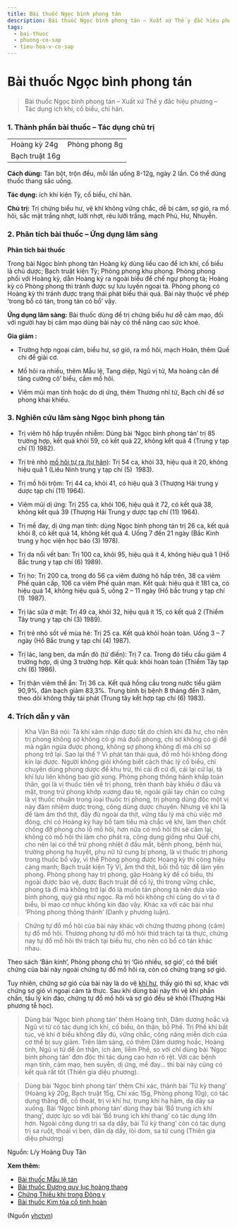 ```yaml
---
title: Bài thuốc Ngọc bình phong tán
description: Bài thuốc Ngọc bình phong tán – Xuất xứ Thế y đắc hiệu phương – Tác dụng ích khí, cố biểu, chỉ hãn.
tags:
  - bai-thuoc
  - phuong-co-sap
  - tieu-hoa-v-co-sap
---
```


# Bài thuốc Ngọc bình phong tán 

> Bài thuốc Ngọc bình phong tán – Xuất xứ Thế y đắc hiệu phương – Tác dụng ích khí, cố biểu, chỉ hãn.

### 1. Thành phần bài thuốc – Tác dụng chủ trị

|  |  |
| --- | --- |
| Hoàng kỳ 24g | Phòng phong 8g |
| Bạch truật 16g |  |

**Cách dùng:** Tán bột, trộn đều, mỗi lần uống 8-12g, ngày 2 lần. Có thể dùng thuốc thang sắc uống.

**Tác dụng:** ích khí kiện Tỳ, cố biểu, chỉ hãn. 

**Chủ trị:** Trị chứng biểu hư, vệ khí không vững chắc, dễ bị cảm, sợ gió, ra mồ hôi, sắc mặt trắng nhợt, lưỡi nhợt, rêu lưỡi trắng, mạch Phù, Hư, Nhuyễn.

### 2. Phân tích bài thuốc – Ứng dụng lâm sàng

**Phân tích bài thuốc**

Trong bài Ngọc bình phong tán Hoàng kỳ dùng liều cao để ích khí, cố biểu là chủ dược; Bạch truật kiện Tỳ; Phòng phong khu phong. Phòng phong phối với Hoàng kỳ, dẫn Hoàng kỷ ra ngoài biểu để chế ngự phong tà; Hoàng kỳ có Phòng phong thì tránh được sự lưu luyến ngoại tà. Phòng phong có Hoàng kỳ thì tránh được trạng thái phát biểu thái quá. Bài này thuộc về phép ‘trong bổ có tán, trong tán có bổ’ vậy.

**Ứng dụng lâm sàng:** Bài thuốc dùng để trị chứng biểu hư dễ cảm mạo, đối với người hay bị cảm mạo dùng bài này có thể nâng cao sức khoẻ.

**Gia giảm :**

+ Trường hợp ngoại cảm, biểu hư, sợ gió, ra mồ hôi, mạch Hoãn, thêm Quế chi để giải cơ.

+ Mồ hôi ra nhiều, thêm Mẫu lệ, Tang diệp, Ngũ vị tử, Ma hoàng căn để tăng cường cô’ biểu, cầm mồ hôi.

+ Viêm mũi mạn tính hoặc do dị ứng, thêm Thương nhĩ tử, Bạch chỉ để sơ phong khai khiếu.

### 3. Nghiên cứu lâm sàng Ngọc bình phong tán

+ Trị viêm hô hấp truyền nhiễm: Dùng bài ‘Ngọc bình phong tán’ trị 85 trường hợp, kết quả khỏi 59, có kết quả 22, không kết quả 4 (Trung y tạp chí (1) 1982).

+ Trị trẻ nhỏ [mồ hôi tự ra (tự hãn)](/yhctvn/chung-tu-han-tu-ra-mo-hoi/): Trị 54 ca, khỏi 33, hiệu quả ít 20, không hiệu quả 1 (Liêu Ninh trung y tạp chí (5)  1983).

+ Trị mồ hôi trộm: Trị 44 ca, khỏi 41, có hiệu quả 3 (Thượng Hải trung y dược tạp chí (11) 1964).

+ Viêm mũi dị ứng: Trị 255 ca, khỏi 106, hiệu quả ít 72, có kết quả 38, không kết quả 39 (Thượng Hải Trung y dược tạp chí (11) 1964).

+ Trị mề đay, dị ứng mạn tính: dùng Ngọc bình phong tán trị 26 ca, kết quả khỏi 8, có kết quả 14, không kết quả 4. Uống 7 đến 21 ngày (Bắc Kinh trung y học viện học báo (3) 1978).

+ Trị da nổi vết ban: Trị 100 ca, khỏi 95, hiệu quả ít 4, không hiệu quả 1 (Hồ Bắc trung y tạp chí (6) 1989).

+ Trị ho: Trị 200 ca, trong đó 56 ca viêm đường hô hấp trên, 38 ca viêm Phế quản cấp, 106 ca viêm Phế quản mạn. Kết quả: hiệu quả ít 181 ca, có hiệu quá 14, không hiệu quả 5, uống 2 – 11 ngày (Hồ bắc trung y tạp chí (1)  1987).

+ Trị lác sữa ở mặt: Trị 49 ca, khỏi 32, hiệu quả ít 15, có kết quả 2 (Thiểm Tây trung y tạp chí (3) 1989).

+ Trị trẻ nhỏ sốt về mùa hè: Trị 25 ca. Kết quả khỏi hoàn toàn. Uống 3 – 7 ngày (Hồ Bắc trung y tạp chí (4) 1987).

+ Trị lác, lang ben, da mẩn đỏ (tử điến): Trị 7 ca. Trong đó tiểu cầu giảm 4 trường hợp, dị ứng 3 trường hợp. Kết quả: khỏi hoàn toàn (Thiểm Tây tạp chí (6) 1986).

+ Trị thận viêm thể ẩn: Trị 36 ca. Kết quả hồng cầu trong nước tiểu giảm 90,9%, đản bạch giảm 83,3%. Trung bình bị bệnh 8 tháng đến 3 năm, theo dõi không thấy tái phát (Trung tây kết hợp tạp chí (6) 1983).

### 4. Trích dẫn y văn

> Kha Vận Bá nói: Tà khí xâm nhập được tất do chính khí đã hư, cho nên trị phong không sợ không có gì mà đuổi phong, chi sợ không có gì để mà ngăn ngừa được phong, không sợ phong không đi mà chỉ sợ phong trở lại. Sao lại thế ? Vì phát tán thái quá, đổ mồ hôi không đóng kín lại được. Người không giỏi không biết cách thác lý cố biểu, chỉ chuyên dùng phong dược để khu trừ, thì cái đi cứ đi, cái lại cứ lại, tà khí lưu liên không bao giờ xong. Phòng phong thông hành khắp toàn thân, gọi là vị thuốc tiên về trị phong, trên thanh bảy khiếu ở đầu và mặt, trong trừ phong khớp xương đau tê, ngoài giải tay chân co cứng là vị thuốc nhuận trong loại thuốc trị phong, trị phong dùng độc một vị này đảm nhiệm dược trọng, công dùng dược chuyên. Nhưng vệ khí là để làm ấm thớ thịt, đầy đủ ngoài da thịt, vững tấu lý mà chủ việc mở đóng, chỉ có Hoàng kỳ hay bổ tam tiêu mà chắc vệ khí, làm then chốt chống đỡ phong cho lỗ mồ hôi, hơn nữa có mồ hôi thì sẽ cầm lại, không có mồ hôi thì làm cho phát ra, công dụng giống như Quế chi, cho nên lại có thể trừ phong nhiệt ở đầu mắt, bệnh phong, bệnh hủi, trường phong hạ huyết, phụ nữ tử cung bị phong, là vị thuốc trị phong trong thuốc bổ vậy, vì thế Phòng phong được Hoàng kỳ thì công hiệu càng mạnh; Bạch truật kiện Tỳ Vị, ấm thớ thịt, bồi thổ tức để làm yên phong. Phòng phong hay trị phong, gặp Hoàng kỳ để cố biểu, thì ngoài được bảo vệ, dược Bạch truật để cố lý, thì trong vững chắc, phong tà đi mà không trở lại đó là muốn tán phong tà nên dựa vào bình phong, quý giá như ngọc. Ra mồ hôi không chỉ cũng do vì tà ở biểu, bì mao cơ nhục không kín đáo vậy. Khác xa với các bài như ‘Phòng phong thông thánh’ (Danh y phương luận).

> Chứng tự đổ mồ hôi của bài này khác với chứng thương phong (cảm) tự đổ mồ hôi. Thương phong tự đổ mồ hôi thid trách tại tà thực, chứng nay tự đổ mồ hôi thì trách tại biếu hư, cho nên có bổ có tán khác nhau.

Theo sách ‘Bản kinh’, Phòng phong chủ trị ‘Gió nhiều, sợ gió’, có thể biết chứng của bài này ngoài chứng tự đổ mồ hôi ra, còn có chứng trạng sợ gió.

Tuy nhiên, chứng sợ gió của bài này là do vệ [khí hư](/yhctvn/chung-khi-hu-trong-dong-y/), thấy gió thì sợ, khác với chứng sợ gió vì ngoại cảm tà thực. Sau khi dùng bài này thì vệ khí phấn chấn, tấu lý kín đáo, chứng tự đổ mồ hôi và sợ gió đều sẽ khỏi (Thượng Hải phương tễ học).

> Dùng bài ‘Ngọc bình phong tán’ thêm Hoàng tinh, Dâm dương hoắc và Ngũ vị tử có tác dụng ích khí, cố biểu, ôn thận, bổ Phế. Trị Phế khí bất túc, vệ khí ở biểu không đầy đủ, vững chắc, công năng miễn dịch của cơ thể bị suy giảm. Trên lâm sàng, có thêm Dâm dương hoắc, Hoàng tinh, Ngũ vị tử để ôn thận, ích âm, liễm Phế, so với chl dùng bài ‘Ngọc bình phong tán’ đơn độc thì tác dụng cao hơn rõ rệt. Với các bệnh mạn tính, cảm mạo, hen suyễn, dị ứng, mề đay… thì bài này cũng có kết quả rất tốt (Thiên gia diệu phương).

> Dùng bài ‘Ngọc bình phong tán’ thêm Chỉ xác, thành bài ‘Tử kỳ thang’ (Hoàng kỳ 20g, Bạch truật 15g, Chỉ xác 15g, Phòng phong 10g), có tác dụng thăng đề, cố thoát, trị vị khí hư, trung khí hạ hãm, dạ dày sa xuống. Bài ‘Ngọc bình phong tán’ dùng thay bài ‘Bổ trung ích khí thang’, dược lực so với bài ‘Bổ trung ích khí thang’ có tác dụng lớn hơn. Ngoài công dụng trị sa dạ dầy, bài Tứ kỳ thang’ còn có tác dụng trị sa ruột, thoái vị bẹn, dãn dạ dầy, lòi dom, sa tử cung (Thiên gia diệu phương)

Nguồn: L/y Hoàng Duy Tân

**Xem thêm:**

* [Bài thuốc Mẫu lệ tán](/yhctvn/bai-thuoc-mau-le-tan/)
* [Bài thuốc Đương quy lục hoàng thang](/yhctvn/duong-quy-luc-hoang-thang/)
* [Chứng Thiếu khí trong Đông y](/yhctvn/chung-thieu-khi-hut-hoi/)
* [Bài thuốc Kim tỏa cố tinh hoàn](/yhctvn/bai-thuoc-kim-toa-co-tinh-hoan/)

(Nguồn <a href="https://yhctvn.com/bai-thuoc-ngoc-binh-phong-tan/" target="_blank">yhctvn</a>)
